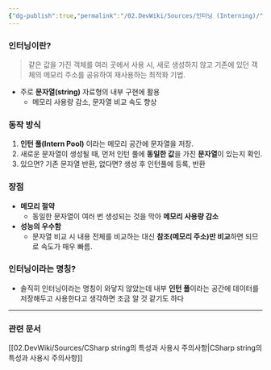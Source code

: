 ```yaml
---
{"dg-publish":true,"permalink":"/02.DevWiki/Sources/인터닝 (Interning)/","noteIcon":""}
---
```


### 인터닝이란?
> 같은 값을 가진 객체를 여러 곳에서 사용 시, 새로 생성하지 않고 기존에 있던 객체의 메모리 주소를 공유하여 재사용하는 최적화 기법.

- 주로 **문자열(string)** 자료형의 내부 구현에 활용
	- 메모리 사용량 감소, 문자열 비교 속도 향상
### 동작 방식
1.  **인턴 풀(Intern Pool)** 이라는 메모리 공간에 문자열을 저장.
2.  새로운 문자열이 생성될 때, 먼저 인턴 풀에 **동일한 값**을 가진 **문자열**이 있는지 확인.
3.  있으면? 기존 문자열 반환, 없다면? 생성 후 인턴풀에 등록, 반환
### 장점
- **메모리 절약**
	- 동일한 문자열이 여러 번 생성되는 것을 막아 **메모리 사용량 감소**
- **성능의 우수함**
	- 문자열 비교 시 내용 전체를 비교하는 대신 **참조(메모리 주소)만 비교**하면 되므로 속도가 매우 빠름.
### 인터닝이라는 명칭?
* 솔직히 인터닝이라는 명칭이 와닿지 않았는데 내부 **인턴 풀**이라는 공간에 데이터를 저장해두고 사용한다고 생각하면 조금 알 것 같기도 하다

---
### 관련 문서
[[02.DevWiki/Sources/CSharp string의 특성과 사용시 주의사항\|CSharp string의 특성과 사용시 주의사항]]